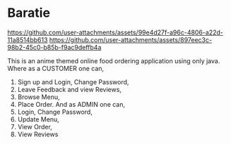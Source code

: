 # Baratie

https://github.com/user-attachments/assets/99e4d27f-a96c-4806-a22d-11a8514bb613
https://github.com/user-attachments/assets/897eec3c-98b2-45c0-b85b-f9ac9deffb4a

This is an anime themed online food ordering application using only java.
Where as a CUSTOMER one can,
1. Sign up and Login, Change Password,
2. Leave Feedback and view Reviews,
3. Browse Menu,
4. Place Order.
And as ADMIN one can,
1. Login, Change Password,
2. Update Menu,
3. View Order,
4. View Reviews
